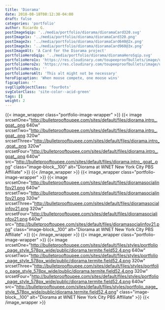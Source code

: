 ```yaml
---
title: 'Diorama'
date: 2018-08-18T08:12:38-04:00
draft: false
categories: 'portfolio'
author: Ricardo G.
postImageSqip: '../media/portfolio/diorama/dioramaCard320.svg'
postImage1x: '../media/portfolio/diorama/dioramaCard320.png'
postImage2x: '../media/portfolio/diorama/dioramaCard640@2x.png'
postImage3x: '../media/portfolio/diorama/dioramaCard960@3x.png'
postImageAlt: 'A Card for the Diorama project'
portfolioHeroSqip: '../media/portfolio/diorama/dioramaHeroSqip.svg'
portfolioHero1x: 'https://res.cloudinary.com/toupeeproofbullets/image/upload/t_portfolio_hero_16_9/v1549730263/diorama/diorama.launch.screen.png'
portfolioHero2x: 'https://res.cloudinary.com/toupeeproofbullets/image/upload/t_portfolio_hero_2x/v1549730263/diorama/diorama.launch.screen.png'
portfolioHero3x: ''
portfolioHeroAlt: 'This alt might not be necessary'
heroFigcaption: 'When moose compete, one moose wins'
figcaption: ''
svgClipObjectClass: 'fourDots'
svgColorClass: 'site-color--acid-green'
tags: []
weight: 2
---
```


{{< image_wrapper class="portfolio-image-wrapper" >}}
{{< image srcsetOne="http://bulletprooftoupee.com/sites/default/files/diorama.intro_.goat_.png 640w" srcsetTwo="http://bulletprooftoupee.com/sites/default/files/diorama.intro_.goat_.png 320w" srcsetThree="http://bulletprooftoupee.com/sites/default/files/diorama.intro_.goat_.png 320w" srcsetFour="http://bulletprooftoupee.com/sites/default/files/diorama.intro_.goat_.png 640w" src="http://bulletprooftoupee.com/sites/default/files/diorama.intro_.goat_.png" class="image-block__100" alt="Diorama at WNET New York City PBS Affiliate" >}}
{{< /image_wrapper >}}
{{< image_wrapper class="portfolio-image-wrapper" >}}
{{< image srcsetOne="http://bulletprooftoupee.com/sites/default/files/dioramasocialinfov21.png 640w" srcsetTwo="http://bulletprooftoupee.com/sites/default/files/dioramasocialinfov21.png 320w" srcsetThree="http://bulletprooftoupee.com/sites/default/files/dioramasocialinfov21.png 320w" srcsetFour="http://bulletprooftoupee.com/sites/default/files/dioramasocialinfov21.png 640w" src="http://bulletprooftoupee.com/sites/default/files/dioramasocialinfov21.png" class="image-block__100" alt="Diorama at WNET New York City PBS Affiliate" >}}
{{< /image_wrapper >}}
{{< image_wrapper class="portfolio-image-wrapper" >}}
{{< image srcsetOne="http://bulletprooftoupee.com/sites/default/files/styles/portfolio_page_style_578px_wide/public/diorama.termite.field52.4.png 640w" srcsetTwo="http://bulletprooftoupee.com/sites/default/files/styles/portfolio_page_style_578px_wide/public/diorama.termite.field52.4.png 320w" srcsetThree="http://bulletprooftoupee.com/sites/default/files/styles/portfolio_page_style_578px_wide/public/diorama.termite.field52.4.png 320w" srcsetFour="http://bulletprooftoupee.com/sites/default/files/styles/portfolio_page_style_578px_wide/public/diorama.termite.field52.4.png 640w" src="http://bulletprooftoupee.com/sites/default/files/styles/portfolio_page_style_578px_wide/public/diorama.termite.field52.4.png" class="image-block__100" alt="Diorama at WNET New York City PBS Affiliate" >}}
{{< /image_wrapper >}}
